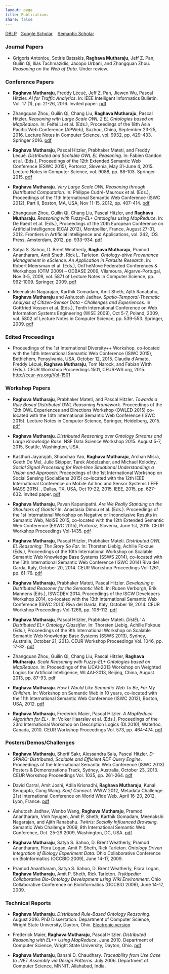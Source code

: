 ```yaml
---
layout: page
title: Publications
share: false
---
```


<a href="http://dblp.uni-trier.de/pers/hd/m/Mutharaju:Raghava" target="_blank">DBLP</a>   &nbsp;&nbsp;<a href="https://scholar.google.com/citations?user=69pEM_YAAAAJ&hl=en" target="_blank">Google Scholar</a>   &nbsp;&nbsp; <a href="https://www.semanticscholar.org/author/Raghava-Mutharaju/3163243" target="_blank">Semantic Scholar</a>      

### Journal Papers

  * Grigoris Antoniou, Sotiris Batsakis, **Raghava Mutharaju**, Jeff Z. Pan, Guilin Qi, Ilias Tachmazidis, Jacopo Urbani, and Zhangquan Zhou. *Reasoning on the Web of Data*. Under review.   
  

### Conference Papers

  * **Raghava Mutharaju**, Freddy L&eacute;cu&eacute;, Jeff Z. Pan, Jiewen Wu, Pascal Hitzler. *AI for Traffic Analytics*. In: IEEE Intelligent Informatics Bulletin. Vol. 17 (1), pp. 21-26, 2016. Invited paper. <a href="../files/AI-Traffic-Analytics-IEEE-IIB-2016.pdf" target="_blank">pdf</a>   

  * Zhangquan Zhou, Guilin Qi, Chang Liu, **Raghava Mutharaju**, Pascal Hitzler. *Reasoning with Large Scale OWL 2 EL Ontologies based on MapReduce*. In: Feifei Li et al. (Eds.), Proceedings of the 18th Asia Pacific Web Conference (APWeb), Suzhou, China, September 23-25, 2016. Lecture Notes in Computer Science, vol. 9932, pp. 429-433. Springer 2016. <a href="../files/EL-MR-APWeb2016.pdf" target="_blank">pdf</a>           

  * **Raghava Mutharaju**, Pascal Hitzler, Prabhaker Mateti, and Freddy L&eacute;cu&eacute;. *Distributed and Scalable OWL EL Reasoning*. In: Fabien Gandon et al. (Eds.), Proceedings of the 12th Extended Semantic Web Conference (ESWC 2015), Portoroz, Slovenia, May 31-June 4, 2015. Lecture Notes in Computer Science, vol. 9088, pp. 88-103. Springer 2015. <a href="../files/DistEL-Raghava-ESWC2015.pdf" target="_blank">pdf</a>   

  * **Raghava Mutharaju**. *Very Large Scale OWL Reasoning through Distributed Computation*. In: Philippe Cudr&eacute;-Mauroux et al. (Eds.), Proceedings of the 11th International Semantic Web Conference (ISWC 2012), Part II, Boston, MA, USA, Nov 11-15, 2012, pp. 407-414. <a href="../files/Raghava-ISWC2012-DC-Proceedings.pdf" target="_blank">pdf</a>   

  * Zhangquan Zhou, Guilin Qi, Chang Liu, Pascal Hitzler, and **Raghava Mutharaju**. *Reasoning with Fuzzy-EL+ Ontologies using MapReduce*. In: De Raedt et al. (Eds.), Proceedings of the 20th European Conference on Artificial Intelligence (ECAI 2012), Montpellier, France, August 27-31, 2012. Frontiers in Artificial Intelligence and Applications, vol. 242, IOS Press, Amsterdam, 2012, pp. 933-934. <a href="../files/FuzzyEL-MR-ECAI12.pdf" target="_blank">pdf</a>      

  * Satya S. Sahoo, D. Brent Weatherly, **Raghava Mutharaju**, Pramod Anantharam, Amit Sheth, Rick L. Tarleton. *Ontology-drive Provenance Management in eScience: An Application in Parasite Research*. In: Robert Meersman et al. (Eds.), OnTheMove Federated Conferences & Workshops (OTM 2009) – ODBASE 2009, Vilamoura, Algarve-Portugal, Nov 3-5, 2009, vol. 5871 of Lecture Notes in Computer Science, pp. 992-1009. Springer, 2009. <a href="../files/Provenance-ODBASE2009.pdf" target="_blank">pdf</a>    

  * Meenakshi Nagarajan, Karthik Gomadam, Amit Sheth, Ajith Ranabahu, **Raghava Mutharaju** and Ashutosh Jadhav. *Spatio-Temporal-Thematic Analysis of Citizen-Sensor Data - Challenges and Experiences*. In Gottfried Vossen et al. (Eds.), Tenth International Conference on Web Information Systems Engineering (WISE 2009), Oct 5-7, Poland, 2009, vol. 5802 of Lecture Notes in Computer Science, pp. 539-553. Springer, 2009. <a href="../files/SpatioTemporalThematic-WISE2009.pdf" target="_blank">pdf</a>       

### Edited Proceedings

  * Proceedings of the 1st International Diversity++ Workshop, co-located with the 14th International Semantic Web Conference (ISWC 2015), Bethlehem, Pensylvania, USA, October 12, 2015. Claudia d&#39;Amato, Freddy L&eacute;cu&eacute;, **Raghava Mutharaju**, Tom Narock, and Fabian Wirth (Eds.). CEUR Workshop Proceedings 1501, CEUR-WS.org, 2015. <a href="http://ceur-ws.org/Vol-1501/" target="_blank">http://ceur-ws.org/Vol-1501</a>

### Workshop Papers

  * **Raghava Mutharaju**, Prabhaker Mateti, and Pascal Hitzler. *Towards a Rule Based Distributed OWL Reasoning Framework*. Proceedings of the 12th OWL Experiences and Directions Workshop (OWLED 2015) co-located with the 14th International Semantic Web Conference (ISWC 2015). Lecture Notes in Computer Science, Springer, Heidelberg, 2015. <a href="../files/DistFramework-OWLED2015-Raghava.pdf" target="_blank">pdf</a>   

  * **Raghava Mutharaju**. *Distributed Reasoning over Ontology Streams and Large Knowledge Base*. NSF Data Science Workshop 2015. August 5-7, 2015, Seattle, Washington, USA.   

  * Kasthuri Jayarajah, Shuochao Yao, **Raghava Mutharaju**, Archan Misra, Geeth De Mel, Julie Skipper, Tarek Abdelzaher, and Michael Kolodny. *Social Signal Processing for Real-time Situational Understanding: a Vision and Approach*. Proceedings of the 1st International Workshop on Social Sensing (SocialSens 2015) co-located with the 12th IEEE International Conference on Mobile Ad hoc and Sensor Systems (IEEE MASS 2015). , Dallas, TX, USA, Oct 19-22, 2015. IEEE, 2015, pp. 627-632.  Invited paper. <a href="../files/SocialSignals-SocialSens2015-KSRM.pdf" target="_blank">pdf</a>   

  * **Raghava Mutharaju**, Pavan Kapanipathi. *Are We Really Standing on the Shoulders of Giants?* In: Anastasia Dimou et al. (Eds.). Proceedings of the 1st International Workshop on Negative or Inconclusive Results in Semantic Web, NoISE 2015, co-located with the 12th Extended Semantic Web Conference (ESWC 2015), Portoroz, Slovenia, June 1st, 2015. CEUR Workshop Proceedings Vol-1435. <a href="../files/NegativeResults-NoISE2015-Raghava.pdf" target="_blank">pdf</a>   

  * **Raghava Mutharaju**, Pascal Hitzler, Prabhaker Mateti. *Distributed OWL EL Reasoning: The Story So Far*. In: Thorsten Liebig, Achille Fokoue (Eds.), Proceedings of the 10th International Workshop on Scalable Semantic Web Knowledge Base Systems (SSWS 2014), co-located with the 13th International Semantic Web Conference (ISWC 2014) Riva del Garda, Italy, October 20, 2014. CEUR Workshop Proceedings Vol-1261, pp. 61-76. <a href="../files/Distributed-EL-Story-SSWS2014-Raghava.pdf" target="_blank">pdf</a>   

  * **Raghava Mutharaju**, Prabhaker Mateti, Pascal Hitzler. *Developing a Distributed Reasoner for the Semantic Web*. In: Ruben Verborgh, Erik Mannens (Eds.), ISWCDEV 2014. Proceedings of the ISCW Developers Workshop 2014, co-located with the 13th International Semantic Web Conference (ISWC 2014) Riva del Garda, Italy, October 19, 2014. CEUR Workshop Proceedings Vol-1268, pp. 108-112. <a href="../files/DistReasoner-SemDev2014-Raghava.pdf" target="_blank">pdf</a>   

  * **Raghava Mutharaju**, Pascal Hitzler, Prabhaker Mateti. *DistEL: A Distributed EL+ Ontology Classifier*. In: Thorsten Liebig, Achille Fokoue (Eds.), Proceedings of the 9th International Workshop on Scalable Semantic Web Knowledge Base Systems (SSWS 2013), Sydney, Australia, October 21, 2013. CEUR Workshop Proceedings Vol. 1046, pp. 17-32. <a href="../files/DistEL-SSWS2013-Raghava.pdf" target="_blank">pdf</a>   

  * Zhangquan Zhou, Guilin Qi, Chang Liu, Pascal Hitzler, **Raghava Mutharaju**. *Scale Reasoning with Fuzzy-EL+ Ontologies based on MapReduce*. In: Proceedings of the IJCAI-2013 Workshop on Weighted Logics for Artificial Intelligence, WL4AI-2013, Beijing, China, August 2013, pp. 87-93. <a href="../files/FuzzyEL-MapReduce-WL4AI2013-Zhou.pdf" target="_blank">pdf</a>   

  * **Raghava Mutharaju**. *How I Would Like Semantic Web To Be, For My Children*. In: Workshop on Semantic Web in 10 years, co-located with the 11th International Semantic Web Conference (ISWC 2012), Boston, USA, 2012. <a href="../files/SemanticWeb-10yrs-SW2022-Raghava.pdf" target="_blank">pdf</a>   

  * **Raghava Mutharaju**, Frederick Maier, Pascal Hitzler. *A MapReduce Algorithm for EL+*. In: Volker Haarslev et al. (Eds.), Proceedings of the 23rd International Workshop on Description Logics (DL2010), Waterloo, Canada, 2010. CEUR Workshop Proceedings Vol. 573, pp. 464-474. <a href="../files/MapReduce-EL-DL2010-Raghava.pdf" target="_blank">pdf</a>   

### Posters/Demos/Challenges

  * **Raghava Mutharaju**, Sherif Sakr, Alessandra Sala, Pascal Hitzler. *D-SPARQ: Distributed, Scalable and Efficient RDF Query Engine*. Proceedings of the International Semantic Web Conference (ISWC 2013) Posters & Demonstrations Track, Sydney, Australia, October 23, 2013. CEUR Workshop Proceedings Vol. 1035, pp. 261-264. <a href="../files/DSparq-ISWC2013-PD-Raghava.pdf" target="_blank">pdf</a>   

  * David Carral, Amit Joshi, Adila Krisnadhi, **Raghava Mutharaju**, Kunal Sengupta, Cong Wang. *Konf Connect*. WWW 2012, Metadata Challenge. 21st International Conference on World Wide Web. April 16-20, 2012, Lyon, France. <a href="../files/KonfConnect-MetadataChallenge-WWW2012.pdf" target="_blank">pdf</a>   

  * Ashutosh Jadhav, Wenbo Wang, **Raghava Mutharaju**, Pramod Anantharam, Vinh Nyugen, Amit P. Sheth, Karthik Gomadam, Meenakshi Nagarajan, and Ajith
Ranabahu. *Twitris: Socially Influenced Browsing*. Semantic Web Challenge 2009, 8th International Semantic Web Conference, Oct. 25-29 2009, Washington, DC, USA. <a href="../files/Twitris-SemWebChallenge-ISWC2009.pdf" target="_blank">pdf</a>   

  * **Raghava Mutharaju**, Satya S. Sahoo, D. Brent Weatherly, Pramod Anantharam, Flora Logan, Amit P. Sheth, Rick Tarleton. *Ontology Driven Integration of Biology Experiment Data*. Ohio Collaborative Conference on BioInformatics (OCCBIO 2009), June 14-17, 2009.   

  * Pramod Anantharam, Satya S. Sahoo, D. Brent Weatherly, Flora Logan, **Raghava Mutharaju**, Amit P. Sheth, Rick Tarleton. *Trykipedia: Collaborative Bio-Ontology Development using Wiki Environment*. Ohio Collaborative Conference on BioInformatics (OCCBIO 2009), June 14-17, 2009.   

### Technical Reports 

  * **Raghava Mutharaju**. *Distributed Rule-Based Ontology Reasoning*. August 2016. PhD Dissertation. Department of Computer Science, Wright State University, Dayton, Ohio. <a href="http://rave.ohiolink.edu/etdc/view?acc_num=wright1472534764" target="_blank">Electronic version</a> 

  * Frederick Maier, **Raghava Mutharaju**, Pascal Hitzler. *Distributed Reasoning with EL++ Using MapReduce*. June 2010. Department of Computer Science, Wright State University, Dayton, Ohio. <a href="../files/ELpp-MapReduce-TechReport2010.pdf" target="_blank">pdf</a>      

  * **Raghava Mutharaju**, Banshi D. Chaudhary. *Traceability from Use Case to .NET Assembly via Design Patterns*. July 2006. Department of Computer Science, MNNIT, Allahabad, India.   

